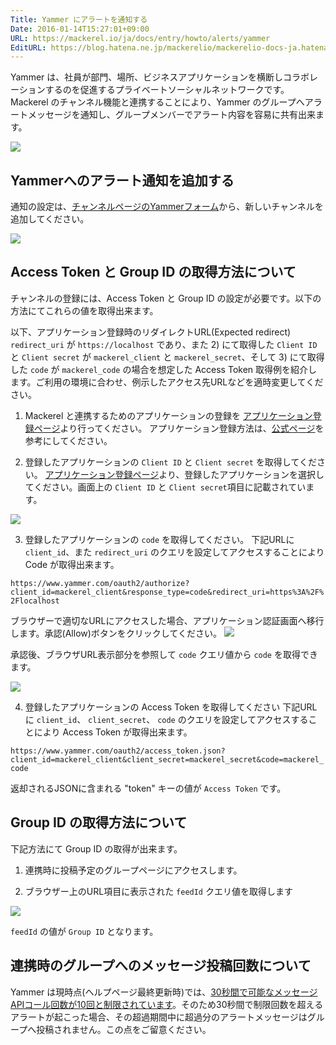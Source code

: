 ```yaml
---
Title: Yammer にアラートを通知する
Date: 2016-01-14T15:27:01+09:00
URL: https://mackerel.io/ja/docs/entry/howto/alerts/yammer
EditURL: https://blog.hatena.ne.jp/mackerelio/mackerelio-docs-ja.hatenablog.mackerel.io/atom/entry/6653586347152970462
---
```


Yammer は、社員が部門、場所、ビジネスアプリケーションを横断しコラボレーションするのを促進するプライベートソーシャルネットワークです。Mackerel のチャンネル機能と連携することにより、Yammer のグループへアラートメッセージを通知し、グループメンバーでアラート内容を容易に共有出来ます。

![](https://cdn-ak.f.st-hatena.com/images/fotolife/m/mackerelio/20160114/20160114113016.png)

## Yammerへのアラート通知を追加する

通知の設定は、[チャンネルページのYammerフォーム](https://mackerel.io/my/channels/-/create#yammer)から、新しいチャンネルを追加してください。

![](https://cdn-ak.f.st-hatena.com/images/fotolife/m/mackerelio/20160114/20160114113017.png)

## Access Token と Group ID の取得方法について

チャンネルの登録には、Access Token と Group ID の設定が必要です。以下の方法にてこれらの値を取得出来ます。

以下、アプリケーション登録時のリダイレクトURL(Expected redirect) `redirect_uri` が `https://localhost` であり、また 2) にて取得した `Client ID` と `Client secret` が `mackerel_client` と `mackerel_secret`、そして 3) にて取得した `code` が `mackerel_code` の場合を想定した Access Token 取得例を紹介します。ご利用の環境に合わせ、例示したアクセス先URLなどを適時変更してください。

1) Mackerel と連携するためのアプリケーションの登録を [アプリケーション登録ページ](https://www.yammer.com/client_applications)より行ってください。
アプリケーション登録方法は、[公式ページ](https://developer.yammer.com/docs/app-registration)を参考にしてください。


2) 登録したアプリケーションの `Client ID` と `Client secret` を取得してください。
[アプリケーション登録ページ](https://www.yammer.com/client_applications)より、登録したアプリケーションを選択してください。画面上の `Client ID` と `Client secret`項目に記載されています。

![](https://cdn-ak.f.st-hatena.com/images/fotolife/m/mackerelio/20160114/20160114104339.png)


3) 登録したアプリケーションの `code` を取得してください。
下記URLに `client_id`、また `redirect_uri` のクエリを設定してアクセスすることにより Code が取得出来ます。

`https://www.yammer.com/oauth2/authorize?client_id=mackerel_client&response_type=code&redirect_uri=https%3A%2F%2Flocalhost`

ブラウザーで適切なURLにアクセスした場合、アプリケーション認証画面へ移行します。承認(Allow)ボタンをクリックしてください。
![](https://cdn-ak.f.st-hatena.com/images/fotolife/m/mackerelio/20160114/20160114104340.png)


承認後、ブラウザURL表示部分を参照して `code` クエリ値から `code` を取得できます。

![](https://cdn-ak.f.st-hatena.com/images/fotolife/m/mackerelio/20160114/20160114104341.png)



4) 登録したアプリケーションの Access Token を取得してください
下記URLに `client_id`、 `client_secret`、 `code` のクエリを設定してアクセスすることにより Access Token が取得出来ます。

`https://www.yammer.com/oauth2/access_token.json?client_id=mackerel_client&client_secret=mackerel_secret&code=mackerel_code`

返却されるJSONに含まれる "token" キーの値が `Access Token` です。

## Group ID の取得方法について
下記方法にて Group ID の取得が出来ます。

1) 連携時に投稿予定のグループページにアクセスします。

2) ブラウザー上のURL項目に表示された `feedId` クエリ値を取得します

![](https://cdn-ak.f.st-hatena.com/images/fotolife/m/mackerelio/20160114/20160114104342.png)


`feedId` の値が `Group ID` となります。

## 連携時のグループへのメッセージ投稿回数について
Yammer は現時点(ヘルプページ最終更新時)では、[30秒間で可能なメッセージAPIコール回数が10回と制限されています](https://developer.yammer.com/docs/rest-api-rate-limits)。そのため30秒間で制限回数を超えるアラートが起こった場合、その超過期間中に超過分のアラートメッセージはグループへ投稿されません。この点をご留意ください。

